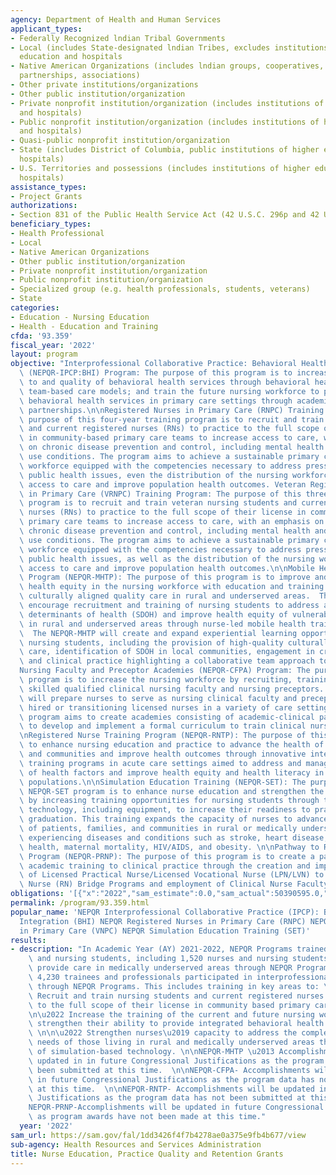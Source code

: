 ```yaml
---
agency: Department of Health and Human Services
applicant_types:
- Federally Recognized lndian Tribal Governments
- Local (includes State-designated lndian Tribes, excludes institutions of higher
  education and hospitals
- Native American Organizations (includes lndian groups, cooperatives, corporations,
  partnerships, associations)
- Other private institutions/organizations
- Other public institution/organization
- Private nonprofit institution/organization (includes institutions of higher education
  and hospitals)
- Public nonprofit institution/organization (includes institutions of higher education
  and hospitals)
- Quasi-public nonprofit institution/organization
- State (includes District of Columbia, public institutions of higher education and
  hospitals)
- U.S. Territories and possessions (includes institutions of higher education and
  hospitals)
assistance_types:
- Project Grants
authorizations:
- Section 831 of the Public Health Service Act (42 U.S.C. 296p and 42 U.S.C. 296p-1).
beneficiary_types:
- Health Professional
- Local
- Native American Organizations
- Other public institution/organization
- Private nonprofit institution/organization
- Public nonprofit institution/organization
- Specialized group (e.g. health professionals, students, veterans)
- State
categories:
- Education - Nursing Education
- Health - Education and Training
cfda: '93.359'
fiscal_year: '2022'
layout: program
objective: "Interprofessional Collaborative Practice: Behavioral Health Integration\
  \ (NEPQR-IPCP:BHI) Program: The purpose of this program is to increase the access\
  \ to and quality of behavioral health services through behavioral health integrated\
  \ team-based care models; and train the future nursing workforce to provide integrated\
  \ behavioral health services in primary care settings through academic-practice\
  \ partnerships.\n\nRegistered Nurses in Primary Care (RNPC) Training Program: The\
  \ purpose of this four-year training program is to recruit and train nursing students\
  \ and current registered nurses (RNs) to practice to the full scope of their license\
  \ in community-based primary care teams to increase access to care, with an emphasis\
  \ on chronic disease prevention and control, including mental health and substance\
  \ use conditions. The program aims to achieve a sustainable primary care nursing\
  \ workforce equipped with the competencies necessary to address pressing national\
  \ public health issues, even the distribution of the nursing workforce, improve\
  \ access to care and improve population health outcomes. Veteran Registered Nurses\
  \ in Primary Care (VRNPC) Training Program: The purpose of this three-year training\
  \ program is to recruit and train veteran nursing students and current registered\
  \ nurses (RNs) to practice to the full scope of their license in community-based\
  \ primary care teams to increase access to care, with an emphasis on veteran care,\
  \ chronic disease prevention and control, including mental health and substance\
  \ use conditions. The program aims to achieve a sustainable primary care nursing\
  \ workforce equipped with the competencies necessary to address pressing veteran\
  \ public health issues, as well as the distribution of the nursing workforce, improve\
  \ access to care and improve population health outcomes.\n\nMobile Health Training\
  \ Program (NEPQR-MHTP): The purpose of this program is to improve and strengthen\
  \ health equity in the nursing workforce with education and training to provide\
  \ culturally aligned quality care in rural and underserved areas.  The program will\
  \ encourage recruitment and training of nursing students to address and manage social\
  \ determinants of health (SDOH) and improve health equity of vulnerable populations\
  \ in rural and underserved areas through nurse-led mobile health training sites.\
  \  The NEPQR-MHTP will create and expand experiential learning opportunities for\
  \ nursing students, including the provision of high-quality culturally sensitive\
  \ care, identification of SDOH in local communities, engagement in critical thinking,\
  \ and clinical practice highlighting a collaborative team approach to care. \n\n\
  Nursing Faculty and Preceptor Academies (NEPQR-CFPA) Program: The purpose of this\
  \ program is to increase the nursing workforce by recruiting, training and producing\
  \ skilled qualified clinical nursing faculty and nursing preceptors. The program\
  \ will prepare nurses to serve as nursing clinical faculty and preceptors to newly\
  \ hired or transitioning licensed nurses in a variety of care settings.  The NPA\
  \ program aims to create academies consisting of academic-clinical partnerships\
  \ to develop and implement a formal curriculum to train clinical nursing preceptors.\n\
  \nRegistered Nurse Training Program (NEPQR-RNTP): The purpose of this program is\
  \ to enhance nursing education and practice to advance the health of patients, families,\
  \ and communities and improve health outcomes through innovative interprofessional\
  \ training programs in acute care settings aimed to address and manage social determinant\
  \ of health factors and improve health equity and health literacy in vulnerable\
  \ populations.\n\nSimulation Education Training (NEPQR-SET): The purpose of the\
  \ NEPQR-SET program is to enhance nurse education and strengthen the nursing workforce\
  \ by increasing training opportunities for nursing students through the use of simulation-based\
  \ technology, including equipment, to increase their readiness to practice upon\
  \ graduation. This training expands the capacity of nurses to advance the health\
  \ of patients, families, and communities in rural or medically underserved areas\
  \ experiencing diseases and conditions such as stroke, heart disease, behavioral\
  \ health, maternal mortality, HIV/AIDS, and obesity. \n\nPathway to Registered Nurse\
  \ Program (NEPQR-PRNP): The purpose of this program is to create a pathway from\
  \ academic training to clinical practice through the creation and implementation\
  \ of Licensed Practical Nurse/Licensed Vocational Nurse (LPN/LVN) to Registered\
  \ Nurse (RN) Bridge Programs and employment of Clinical Nurse Faculty."
obligations: '[{"x":"2022","sam_estimate":0.0,"sam_actual":50390595.0,"usa_spending_actual":50546647.21},{"x":"2023","sam_estimate":55717075.0,"sam_actual":0.0,"usa_spending_actual":40515505.0},{"x":"2024","sam_estimate":37930266.0,"sam_actual":0.0,"usa_spending_actual":0.0}]'
permalink: /program/93.359.html
popular_name: 'NEPQR Interprofessional Collaborative Practice (IPCP): Behavioral Health
  Integration (BHI) NEPQR Registered Nurses in Primary Care (RNPC) NEPQR Veteran Nurses
  in Primary Care (VNPC) NEPQR Simulation Education Training (SET)'
results:
- description: "In Academic Year (AY) 2021-2022, NEPQR Programs trained 7,560 nurses\
    \ and nursing students, including 1,520 nurses and nursing students trained to\
    \ provide care in medically underserved areas through NEPQR Programs. In addition,\
    \ 4,230 trainees and professionals participated in interprofessional care teams\
    \ through NEPQR Programs. This includes training in key areas to: \n\n \u2022\
    \ Recruit and train nursing students and current registered nurses (RNs) to practice\
    \ to the full scope of their license in community based primary care teams;  \n\
    \n\u2022 Increase the training of the current and future nursing workforce and\
    \ strengthen their ability to provide integrated behavioral health care; and \
    \ \n\n\u2022 Strengthen nurses\u2019 capacity to address the complex health care\
    \ needs of those living in rural and medically underserved areas through the use\
    \ of simulation-based technology. \n\nNEPQR-MHTP \u2013 Accomplishments will be\
    \ updated in in future Congressional Justifications as the program data has not\
    \ been submitted at this time.  \n\nNEPQR-CFPA- Accomplishments will be updated\
    \ in future Congressional Justifications as the program data has not been submitted\
    \ at this time.  \n\nNEPQR-RNTP- Accomplishments will be updated in future Congressional\
    \ Justifications as the program data has not been submitted at this time.  \n\n\
    NEPQR-PRNP-Accomplishments will be updated in future Congressional Justifications\
    \ as program awards have not been made at this time."
  year: '2022'
sam_url: https://sam.gov/fal/1dd3426f4f7b4278ae0a375e9fb4b677/view
sub-agency: Health Resources and Services Administration
title: Nurse Education, Practice Quality and Retention Grants
---
```

